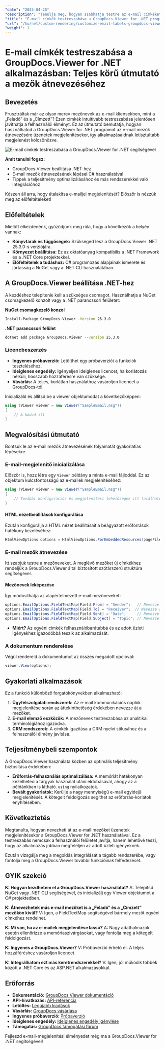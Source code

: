 ```yaml
---
"date": "2025-04-25"
"description": "Tanulja meg, hogyan szabhatja testre az e-mail címkéket a GroupDocs.Viewer for .NET segítségével ezzel a lépésenkénti útmutatóval. Javítsa alkalmazása felhasználói felületét olyan mezők átnevezésével, mint a „Feladó” és a „Címzett”."
"title": "E-mail címkék testreszabása a GroupDocs.Viewer for .NET programban – Teljes körű útmutató a mezők átnevezéséhez"
"url": "/hu/net/custom-rendering/customize-email-labels-groupdocs-viewer-dotnet/"
"weight": 1
---
```


# E-mail címkék testreszabása a GroupDocs.Viewer for .NET alkalmazásban: Teljes körű útmutató a mezők átnevezéséhez

## Bevezetés

Frusztráltak már az olyan merev mezőnevek az e-mail kliensekben, mint a „Feladó” és a „Címzett”? Ezen címkék intuitívabb testreszabása jelentősen javíthatja a felhasználói élményt. Ez az útmutató bemutatja, hogyan használhatod a GroupDocs.Viewer for .NET programot az e-mail mezők átnevezésére üzenetek megjelenítésekor, így alkalmazásaidnak letisztultabb megjelenést kölcsönözve.

![E-mail címkék testreszabása a GroupDocs.Viewer for .NET segítségével](/viewer/custom-rendering/customize-email-labels-img.png)

**Amit tanulni fogsz:**
- GroupDocs.Viewer beállítása .NET-hez
- E-mail mezők átnevezésének lépései C# használatával
- Tippek a teljesítmény optimalizálásához és más rendszerekkel való integrációhoz

Készen áll arra, hogy átalakítsa e-mailjei megjelenítését? Először is nézzük meg az előfeltételeket!

## Előfeltételek

Mielőtt elkezdenénk, győződjünk meg róla, hogy a következők a helyén vannak:

- **Könyvtárak és függőségek:** Szükséged lesz a GroupDocs.Viewer .NET 25.3.0-s verziójára.
- **Környezet beállítása:** Ez az oktatóanyag kompatibilis a .NET Framework és a .NET Core projektekkel.
- **Előfeltételek a tudáshoz:** C# programozás alapjainak ismerete és jártasság a NuGet vagy a .NET CLI használatában.

## A GroupDocs.Viewer beállítása .NET-hez

A kezdéshez telepítenie kell a szükséges csomagot. Használhatja a NuGet csomagkezelő konzolt vagy a .NET parancssori felületet:

**NuGet csomagkezelő konzol**
```bash
Install-Package GroupDocs.Viewer -Version 25.3.0
```

**.NET parancssori felület**
```bash
dotnet add package GroupDocs.Viewer --version 25.3.0
```

### Licencbeszerzés
- **Ingyenes próbaverzió:** Letölthet egy próbaverziót a funkciók teszteléséhez.
- **Ideiglenes engedély:** Igényeljen ideiglenes licencet, ha korlátozás nélküli, hosszabb hozzáférésre van szüksége.
- **Vásárlás:** A teljes, korlátlan használathoz vásároljon licencet a GroupDocs-tól.

Inicializáld és állítsd be a viewer objektumodat a következőképpen:

```csharp
using (Viewer viewer = new Viewer("SampleEmail.msg"))
{
    // A kódod itt
}
```

## Megvalósítási útmutató

Bontsuk le az e-mail mezők átnevezésének folyamatát gyakorlatias lépésekre.

### E-mail-megjelenítő inicializálása

Először is, hozz létre egy `Viewer` példány a minta e-mail fájloddal. Ez az objektum kulcsfontosságú az e-mailek megjelenítéséhez:

```csharp
using (Viewer viewer = new Viewer("SampleEmail.msg"))
{
    // További konfigurációs és megjelenítési lehetőségek itt találhatók.
}
```

#### HTML nézetbeállítások konfigurálása

Ezután konfigurálja a HTML nézet beállításait a beágyazott erőforrások hatékony kezeléséhez:

```csharp
HtmlViewOptions options = HtmlViewOptions.ForEmbeddedResources(pageFilePathFormat);
```

### E-mail mezők átnevezése

Itt szabjuk testre a mezőneveket. A meglévő mezőket új címkékhez rendeljük a GroupDocs.Viewer által biztosított szótárszerű struktúra segítségével.

#### Mezőnevek leképezése

Így módosíthatja az alapértelmezett e-mail mezőneveket:

```csharp
options.EmailOptions.FieldTextMap[Field.From] = "Sender";   // Nevezze át a „Feladó” mezőt „Feladó”-ra.
options.EmailOptions.FieldTextMap[Field.To] = "Receiver";  // Nevezze át a „Címzett” mezőt „Címzett”-re.
options.EmailOptions.FieldTextMap[Field.Sent] = "Date";     // Nevezze át az „Elküldött” mezőt „Dátum”-ra.
options.EmailOptions.FieldTextMap[Field.Subject] = "Topic"; // Nevezze át a „Tárgy” mezőt „Témakör”-re.
```

- **Miért?** Az egyéni címkék felhasználóbarátabbá és az adott üzleti igényekhez igazodóbbá teszik az alkalmazását.

### A dokumentum renderelése

Végül rendereld a dokumentumot az összes megadott opcióval:

```csharp
viewer.View(options);
```

## Gyakorlati alkalmazások

Ez a funkció különböző forgatókönyvekben alkalmazható:

1. **Ügyfélszolgálati rendszerek:** Az e-mail kommunikációs naplók megjelenítése során az áttekinthetőség érdekében nevezze át a mezőket.
2. **E-mail elemző eszközök:** A mezőnevek testreszabása az analitikai terminológiához igazodva.
3. **CRM rendszerek:** A címkék igazítása a CRM nyelvi stílusához és a felhasználói élmény javítása.

## Teljesítménybeli szempontok

A GroupDocs.Viewer használata közben az optimális teljesítmény biztosítása érdekében:
- **Erőforrás-felhasználás optimalizálása:** A memóriát hatékonyan kezelheted a tárgyak használat utáni eldobásával, ahogy az a példánkban is látható. `using` nyilatkozatok.
- **Bevált gyakorlatok:** Kerülje a nagy mennyiségű e-mail egyidejű megjelenítését. A kötegelt feldolgozás segíthet az erőforrás-korlátok enyhítésében.

## Következtetés

Megtanulta, hogyan nevezheti át az e-mail mezőket üzenetek megjelenítésekor a GroupDocs.Viewer for .NET használatával. Ez a testreszabás nemcsak a felhasználói felületet javítja, hanem lehetővé teszi, hogy az alkalmazás jobban megfeleljen az adott üzleti igényeknek. 

Ezután vizsgálja meg a megoldás integrálását a tágabb rendszerébe, vagy fontolja meg a GroupDocs.Viewer további funkcióinak felfedezését.

## GYIK szekció

**K: Hogyan kezdhetem el a GroupDocs.Viewer használatát?**
A: Telepítsd NuGet vagy .NET CLI segítségével, és inicializálj egy Viewer objektumot a C# projektedben.

**K: Átnevezhetek más e-mail mezőket is a „Feladó” és a „Címzett” mezőkön kívül?**
V: Igen, a FieldTextMap segítségével bármely mezőt egyéni címkéhez rendelhet.

**K: Mi van, ha az e-mailek megjelenítése lassú?**
A: Nagy adathalmazok esetén ellenőrizze a memóriaszivárgásokat, vagy fontolja meg a kötegelt feldolgozást.

**K: Ingyenes a GroupDocs.Viewer?**
V: Próbaverzió érhető el. A teljes hozzáféréshez vásároljon licencet.

**K: Integrálhatom ezt más keretrendszerekkel?**
V: Igen, jól működik többek között a .NET Core és az ASP.NET alkalmazásokkal.

## Erőforrás
- **Dokumentáció:** [GroupDocs Viewer dokumentáció](https://docs.groupdocs.com/viewer/net/)
- **API-hivatkozás:** [API-referencia](https://reference.groupdocs.com/viewer/net/)
- **Letöltés:** [Legújabb kiadások](https://releases.groupdocs.com/viewer/net/)
- **Vásárlás:** [GroupDocs vásárlása](https://purchase.groupdocs.com/buy)
- **Ingyenes próbaverzió:** [Próbaverzió](https://releases.groupdocs.com/viewer/net/)
- **Ideiglenes engedély:** [Ideiglenes engedély igénylése](https://purchase.groupdocs.com/temporary-license/)
- **Támogatás:** [GroupDocs támogatási fórum](https://forum.groupdocs.com/c/viewer/9)

Fejleszd e-mail-megjelenítési élményedet még ma a GroupDocs.Viewer for .NET segítségével!